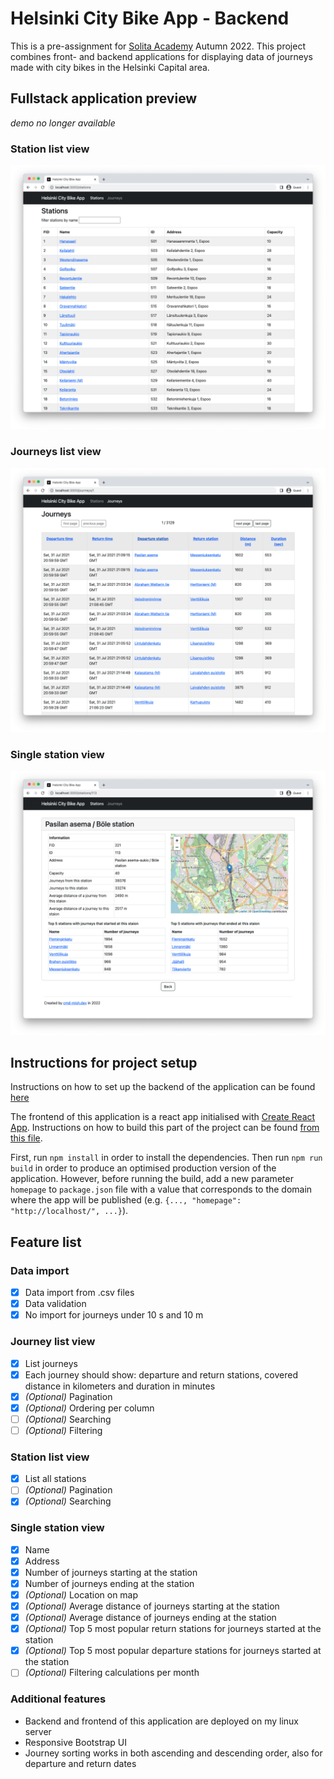 # Helsinki City Bike App - Backend
This is a pre-assignment for [Solita Academy](https://www.solita.fi/en/academy/) Autumn 2022. This project combines front- and backend applications for displaying data of journeys made with city bikes in the Helsinki Capital area.

## Fullstack application preview
*demo no longer available*

### Station list view
![Stations list view](./preview/stations.png)

### Journeys list view
![Journeys list view](./preview/journeys.png)

### Single station view
![Single station view](./preview/single_station.png)

## Instructions for project setup
Instructions on how to set up the backend of the application can be found [here](./backend/README.md)

The frontend of this application is a react app initialised with [Create React App](https://create-react-app.dev/). Instructions on how to build this part of the project can be found [from this file](./frontend/README.md). 

First, run `npm install` in order to install the dependencies. Then run `npm run build` in order to produce an optimised production version of the application. However, before running the build, add a new parameter `homepage` to `package.json` file with a value that corresponds to the domain where the app will be published (e.g. `{..., "homepage": "http://localhost/", ...}`).

## Feature list
### Data import
- [x] Data import from .csv files
- [x] Data validation
- [x] No import for journeys under 10 s and 10 m 

### Journey list view
- [x] List journeys
- [x] Each journey should show: departure and return stations, covered distance in kilometers and duration in minutes
- [x] *(Optional)* Pagination
- [x] *(Optional)* Ordering per column
- [ ] *(Optional)* Searching
- [ ] *(Optional)* Filtering

### Station list view
- [x] List all stations
- [ ] *(Optional)* Pagination
- [x] *(Optional)* Searching

### Single station view
- [x] Name
- [x] Address
- [x] Number of journeys starting at the station
- [x] Number of journeys ending at the station
- [x] *(Optional)* Location on map
- [x] *(Optional)* Average distance of journeys starting at the station
- [x] *(Optional)* Average distance of journeys ending at the station
- [x] *(Optional)* Top 5 most popular return stations for journeys started at the station
- [x] *(Optional)* Top 5 most popular departure stations for journeys started at the station
- [ ] *(Optional)* Filtering calculations per month

### Additional features
- Backend and frontend of this application are deployed on my linux server
- Responsive Bootstrap UI
- Journey sorting works in both ascending and descending order, also for departure and return dates
